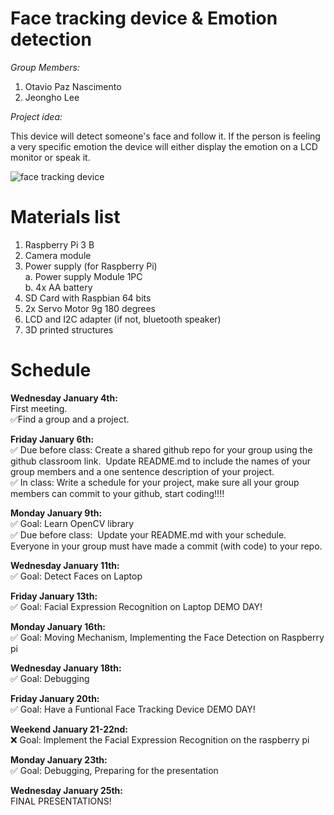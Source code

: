 # Face tracking device & Emotion detection

*Group Members:*
1. Otavio Paz Nascimento
2. Jeongho Lee

*Project idea:*

This device will detect someone's face and follow it. If the person is feeling a very specific emotion the device will either display the emotion on a LCD monitor or speak it.

![face tracking device](https://i.imgur.com/bWbEHqu.jpg)

# Materials list

1. Raspberry Pi 3 B
2. Camera module
3. Power supply (for Raspberry Pi)  
  a. Power supply Module 1PC  
  b. 4x AA battery  
4. SD Card with Raspbian 64 bits
5. 2x Servo Motor 9g 180 degrees
6. LCD and I2C adapter (if not, bluetooth speaker)
7. 3D printed structures

# Schedule

**Wednesday January 4th:**  
First meeting.  
✅Find a group and a project.  

**Friday January 6th:**    
✅ Due before class: Create a shared github repo for your group using the github classroom link.  Update README.md to include the names of your group members and a one sentence description of your project.  
✅ In class: Write a schedule for your project, make sure all your group members can commit to your github, start coding!!!!

**Monday January 9th:**  
✅ Goal: Learn OpenCV library  
✅ Due before class:  Update your README.md with your schedule.  Everyone in your group must have made a commit (with code) to your repo.

**Wednesday January 11th:**  
✅ Goal: Detect Faces on Laptop

**Friday January 13th:**  
✅ Goal: Facial Expression Recognition on Laptop
DEMO DAY!

**Monday January 16th:**  
✅ Goal: Moving Mechanism, Implementing the Face Detection on Raspberry pi

**Wednesday January 18th:**  
✅ Goal: Debugging

**Friday January 20th:**  
✅ Goal: Have a Funtional Face Tracking Device
DEMO DAY!

**Weekend January 21-22nd:**   
❌ Goal: Implement the Facial Expression Recognition on the raspberry pi

**Monday January 23th:**  
✅ Goal: Debugging, Preparing for the presentation

**Wednesday January 25th:**  
FINAL PRESENTATIONS!


